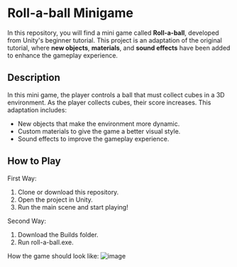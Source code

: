 # Roll-a-ball Minigame

In this repository, you will find a mini game called **Roll-a-ball**, developed from Unity's beginner tutorial. This project is an adaptation of the original tutorial, where **new objects**, **materials**, and **sound effects** have been added to enhance the gameplay experience.

## Description
In this mini game, the player controls a ball that must collect cubes in a 3D environment. As the player collects cubes, their score increases. This adaptation includes:
- New objects that make the environment more dynamic.
- Custom materials to give the game a better visual style.
- Sound effects to improve the gameplay experience.

## How to Play
First Way:
1. Clone or download this repository.
2. Open the project in Unity.
3. Run the main scene and start playing!

Second Way:
1. Download the Builds folder.
2. Run roll-a-ball.exe.

How the game should look like:
![image](https://github.com/user-attachments/assets/f909a2f5-0eaf-4f79-9b7b-21ca10390cc6)
